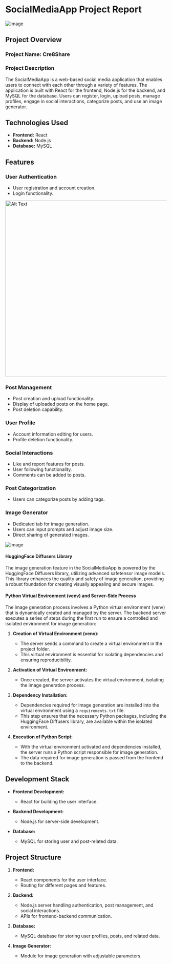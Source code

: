# SocialMediaApp Project Report

![image](https://github.com/berkayguzel06/Cre8Share/assets/98205992/1b748cec-f959-4b05-93f8-16d214d441a8)

## Project Overview

### Project Name: Cre8Share

### Project Description
The SocialMediaApp is a web-based social media application that enables users to connect with each other through a variety of features. The application is built with React for the frontend, Node.js for the backend, and MySQL for the database. Users can register, login, upload posts, manage profiles, engage in social interactions, categorize posts, and use an image generator.

## Technologies Used

- **Frontend:** React
- **Backend:** Node.js
- **Database:** MySQL

## Features

### User Authentication
- User registration and account creation.
- Login functionality.

<img src="https://github.com/berkayguzel06/Cre8Share/assets/98205992/da3e01b9-a42c-4494-b6cd-3ee21e9f6ae1" alt="Alt Text" width="600" height="550">

### Post Management
- Post creation and upload functionality.
- Display of uploaded posts on the home page.
- Post deletion capability.

### User Profile
- Account information editing for users.
- Profile deletion functionality.

### Social Interactions
- Like and report features for posts.
- User following functionality.
- Comments can be added to posts.

### Post Categorization
- Users can categorize posts by adding tags.

### Image Generator
- Dedicated tab for image generation.
- Users can input prompts and adjust image size.
- Direct sharing of generated images.

![image](https://github.com/berkayguzel06/Cre8Share/assets/98205992/a127f136-7193-4e12-b3a9-4881265add26)

#### HuggingFace Diffusers Library
The image generation feature in the SocialMediaApp is powered by the HuggingFace Diffusers library, utilizing advanced safetensor image models. This library enhances the quality and safety of image generation, providing a robust foundation for creating visually appealing and secure images.

#### Python Virtual Environment (venv) and Server-Side Process
The image generation process involves a Python virtual environment (venv) that is dynamically created and managed by the server. The backend server executes a series of steps during the first run to ensure a controlled and isolated environment for image generation:

1. **Creation of Virtual Environment (venv):**
   - The server sends a command to create a virtual environment in the project folder.
   - This virtual environment is essential for isolating dependencies and ensuring reproducibility.

2. **Activation of Virtual Environment:**
   - Once created, the server activates the virtual environment, isolating the image generation process.

3. **Dependency Installation:**
   - Dependencies required for image generation are installed into the virtual environment using a `requirements.txt` file.
   - This step ensures that the necessary Python packages, including the HuggingFace Diffusers library, are available within the isolated environment.

4. **Execution of Python Script:**
   - With the virtual environment activated and dependencies installed, the server runs a Python script responsible for image generation.
   - The data required for image generation is passed from the frontend to the backend.


## Development Stack

- **Frontend Development:**
  - React for building the user interface.

- **Backend Development:**
  - Node.js for server-side development.

- **Database:**
  - MySQL for storing user and post-related data.

## Project Structure

1. **Frontend:**
   - React components for the user interface.
   - Routing for different pages and features.

2. **Backend:**
   - Node.js server handling authentication, post management, and social interactions.
   - APIs for frontend-backend communication.

3. **Database:**
   - MySQL database for storing user profiles, posts, and related data.

4. **Image Generator:**
   - Module for image generation with adjustable parameters.
